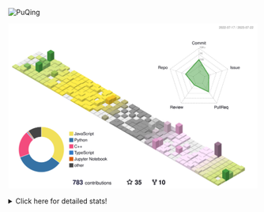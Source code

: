 ![PuQing](https://user-images.githubusercontent.com/27223114/171565019-9a56fae6-b08b-421f-99db-7e830da42371.png)

![](./profile-3d-contrib/profile-season-animate.svg)

<details>
<summary>Click here for detailed stats!</summary>

<!--START_SECTION:waka-->
![Lines of code](https://img.shields.io/badge/From%20Hello%20World%20I%27ve%20Written-719.9%20thousand%20lines%20of%20code-blue)

**🐱 My GitHub Data** 

> 📦 250.7 kB Used in GitHub's Storage 
 > 
> 🏆 449 Contributions in the Year 2023
 > 
> 🚫 Not Opted to Hire
 > 
> 📜 29 Public Repositories 
 > 
> 🔑 27 Private Repositories 
 > 
**I'm an Early 🐤** 

```text
🌞 Morning                289 commits         ███░░░░░░░░░░░░░░░░░░░░░░   12.31 % 
🌆 Daytime                1143 commits        ████████████░░░░░░░░░░░░░   48.68 % 
🌃 Evening                184 commits         ██░░░░░░░░░░░░░░░░░░░░░░░   07.84 % 
🌙 Night                  732 commits         ████████░░░░░░░░░░░░░░░░░   31.18 % 
```


📊 **This Week I Spent My Time On** 

```text
💬 Programming Languages: 
Markdown                 17 hrs 11 mins      ████████████████░░░░░░░░░   63.46 % 
JavaScript               7 hrs 4 mins        ███████░░░░░░░░░░░░░░░░░░   26.09 % 
Bash                     37 mins             █░░░░░░░░░░░░░░░░░░░░░░░░   02.32 % 
TypeScript               36 mins             █░░░░░░░░░░░░░░░░░░░░░░░░   02.22 % 
Python                   34 mins             █░░░░░░░░░░░░░░░░░░░░░░░░   02.13 % 

🔥 Editors: 
Obsidian                 16 hrs 12 mins      ███████████████░░░░░░░░░░   59.79 % 
VS Code                  10 hrs 53 mins      ██████████░░░░░░░░░░░░░░░   40.21 % 

💻 Operating System: 
Windows                  17 hrs 39 mins      ████████████████░░░░░░░░░   65.18 % 
WSL                      8 hrs 44 mins       ████████░░░░░░░░░░░░░░░░░   32.27 % 
Linux                    41 mins             █░░░░░░░░░░░░░░░░░░░░░░░░   02.54 % 
```


<!--END_SECTION:waka-->
</details>
